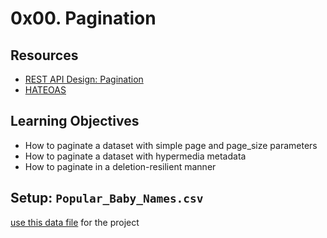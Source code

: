 # 0x00. Pagination
## Resources
- [REST API Design: Pagination](https://www.moesif.com/blog/technical/api-design/REST-API-Design-Filtering-Sorting-and-Pagination/#pagination)
- [HATEOAS](https://en.wikipedia.org/wiki/HATEOAS)
## Learning Objectives
- How to paginate a dataset with simple page and page\_size parameters
- How to paginate a dataset with hypermedia metadata
- How to paginate in a deletion-resilient manner
## Setup: `Popular_Baby_Names.csv`
[use this data file](https://s3.amazonaws.com/alx-intranet.hbtn.io/uploads/misc/2020/5/7d3576d97e7560ae85135cc214ffe2b3412c51d7.csv?X-Amz-Algorithm=AWS4-HMAC-SHA256&X-Amz-Credential=AKIARDDGGGOUSBVO6H7D%2F20250205%2Fus-east-1%2Fs3%2Faws4_request&X-Amz-Date=20250205T062437Z&X-Amz-Expires=86400&X-Amz-SignedHeaders=host&X-Amz-Signature=615b9f44a71cea1824d813cb70eb8e43d9a4b013531d7e81853c5f41bdeae127) for the project
